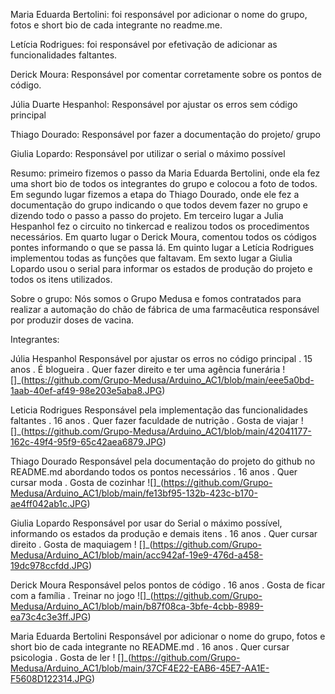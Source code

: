Maria Eduarda Bertolini: foi responsável por adicionar o nome do grupo, fotos e short bio de cada integrante no readme.me.

Letícia Rodrigues: foi responsável por efetivação de adicionar as funcionalidades faltantes.

Derick Moura: Responsável por comentar corretamente sobre os pontos de código.

Júlia Duarte Hespanhol: Responsável por ajustar os erros sem código principal

Thiago Dourado: Responsável por fazer a documentação do projeto/ grupo

Giulia Lopardo: Responsável por utilizar o serial o máximo possível

Resumo: primeiro fizemos o passo da Maria Eduarda Bertolini, onde ela fez uma short bio de todos os integrantes do grupo e colocou a foto de todos. Em segundo lugar fizemos a etapa do Thiago Dourado, onde ele fez a documentação do grupo indicando o que todos devem fazer no grupo e dizendo todo o passo a passo do projeto. Em terceiro lugar a Julia Hespanhol fez o circuito no tinkercad e realizou todos os procedimentos necessários. Em quarto lugar o Derick Moura, comentou todos os códigos pontes informando o que se passa lá. Em quinto lugar a Letícia Rodrigues implementou todas as funções que faltavam. Em sexto lugar a Giulia Lopardo usou o serial para informar os estados de produção do projeto e todos os itens utilizados.



Sobre o grupo:
Nós somos o Grupo Medusa e fomos contratados para realizar a automação do chão de fábrica de uma farmacêutica responsável por produzir doses de vacina.

Integrantes:

Júlia Hespanhol
Responsável por ajustar os erros no código principal
. 15 anos
. É blogueira
. Quer fazer direito e ter uma agência funerária
![]_(https://github.com/Grupo-Medusa/Arduino_AC1/blob/main/eee5a0bd-1aab-40ef-af49-98e203e5aba8.JPG)

Leticia Rodrigues
Responsável pela implementação das funcionalidades faltantes
. 16 anos
. Quer fazer faculdade de nutrição
. Gosta de viajar
!  []_(https://github.com/Grupo-Medusa/Arduino_AC1/blob/main/42041177-162c-49f4-95f9-65c42aea6879.JPG)

Thiago Dourado
Responsável pela documentação do projeto do github no README.md abordando todos os pontos necessários
. 16 anos
. Quer cursar moda
. Gosta de cozinhar
![]_(https://github.com/Grupo-Medusa/Arduino_AC1/blob/main/fe13bf95-132b-423c-b170-ae4ff042ab1c.JPG)

Giulia Lopardo
Responsável por usar do Serial o máximo possível, informando os estados da produção e demais itens
. 16 anos
. Quer cursar direito
. Gosta de maquiagem
! []_(https://github.com/Grupo-Medusa/Arduino_AC1/blob/main/acc942af-19e9-476d-a458-19dc978ccfdd.JPG)

Derick Moura
Responsável pelos pontos de código
. 16 anos
. Gosta de ficar com a família
. Treinar no jogo
![]_(https://github.com/Grupo-Medusa/Arduino_AC1/blob/main/b87f08ca-3bfe-4cbb-8989-ea73c4c3e3ff.JPG)

Maria Eduarda Bertolini
Responsável por adicionar o nome do grupo, fotos e short bio de cada integrante no README.md
. 16 anos
. Quer cursar psicologia
. Gosta de ler
!  []_(https://github.com/Grupo-Medusa/Arduino_AC1/blob/main/37CF4E22-EAB6-45E7-AA1E-F5608D122314.JPG)

